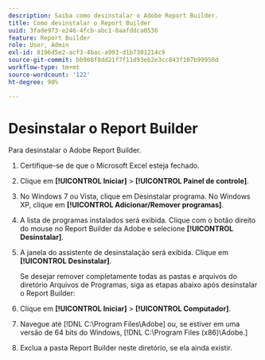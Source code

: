 ```yaml
---
description: Saiba como desinstalar o Adobe Report Builder.
title: Como desinstalar o Report Builder
uuid: 3fade973-e246-4fcb-abc1-0aafddca0536
feature: Report Builder
role: User, Admin
exl-id: 8196d5e2-acf3-4bac-a993-d1b7301214c9
source-git-commit: bb908f8dd21f7f11d93eb2e3cc843f107b99950d
workflow-type: tm+mt
source-wordcount: '122'
ht-degree: 90%

---
```


# Desinstalar o Report Builder

Para desinstalar o Adobe Report Builder.

1. Certifique-se de que o Microsoft Excel esteja fechado.
1. Clique em **[!UICONTROL Iniciar]** > **[!UICONTROL Painel de controle]**.
1. No Windows 7 ou Vista, clique em Desinstalar programa. No Windows XP, clique em **[!UICONTROL Adicionar/Remover programas]**.
1. A lista de programas instalados será exibida. Clique com o botão direito do mouse no Report Builder da Adobe e selecione **[!UICONTROL Desinstalar]**.
1. A janela do assistente de desinstalação será exibida. Clique em **[!UICONTROL Desinstalar]**.

   Se desejar remover completamente todas as pastas e arquivos do diretório Arquivos de Programas, siga as etapas abaixo após desinstalar o Report Builder:
1. Clique em **[!UICONTROL Iniciar]** > **[!UICONTROL Computador]**.
1. Navegue até [!DNL C:\Program Files\Adobe\] ou, se estiver em uma versão de 64 bits do Windows, [!DNL C:\Program Files (x86)\Adobe.]
1. Exclua a pasta Report Builder neste diretório, se ela ainda existir.
